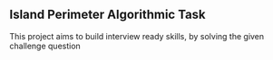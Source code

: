 ## Island Perimeter Algorithmic Task

This project aims to build interview ready skills, by solving the given challenge question


